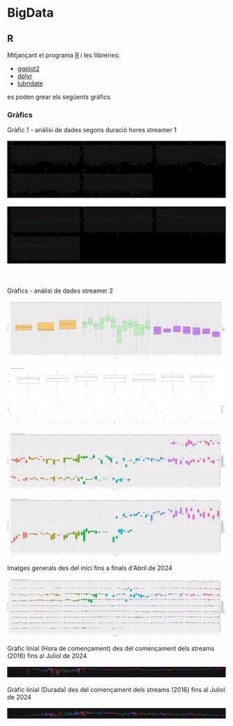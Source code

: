 # BigData

## R

Mitjançant el programa [R](https://www.r-project.org/) i les llibreries:

 * [ggplot2](https://ggplot2.tidyverse.org/)
 * [dplyr](https://dplyr.tidyverse.org/)
 * [lubridate](https://lubridate.tidyverse.org/)

es poden grear els següents gràfics

### Gràfics

Gràfic 1 - anàlisi de dades segons duració hores streamer 1
<br />
<br />
<img src="./pictures/R - Grafic punts entrevites.png" alt="R - Grafic general">
<br />
<br />
<img src="./pictures/R - Grafic punts i regressio linial tertulies The Wild Project.png" alt="R - Regressió linial tertulies">
<br />
<br />
<br />
<br />
Gràfics - anàlisi de dades streamer 2
<br />
<br />
<img src="./pictures/R - Boxplot duracio streams per mes i any.png" alt="R - Gràfic boxplot duracio streams per mes i any">
<br />
<br />
<img src="./pictures/R - Distribucio hores per dies.png" alt="R - Distribucio hores per dies">
<br />
<br />
<img src="./pictures/R - Distribucio hores per dies mesos i anys.png" alt="R - Gràfic de distribucio segons hores per dies mesos i anys">
<br />
<br />
<img src="./pictures/R - Boxplot inici streams per dia i mes.png" alt="R - Gràfic de caixa per a saber la probabilitat de quan comença el stream">
<br />
<br />
Imatges generals des del inici fins a finals d'Abril de 2024
<br />
<br />
<img src="./pictures/R - Boxplot inici streams per dia i mes (2016 - 2024).png" alt="R - Boxplot inici streams per dia i mes (2016 - 2024)">
<br />
<br />
Gràfic linial (Hora de començament) des del començament dels streams (2016) fins al Juliol de 2024
<br />
<br />
<img src="./pictures/R - Boxplot linial inici streams per dia i mes (2016 - 2024).png" alt="R - Boxplot linial inici streams per dia i mes (2016 - 2024)">
<br />
<br />
Gràfic linial (Durada) des del començament dels streams (2016) fins al Juliol de 2024
<br />
<br />
<img src="./pictures/R - Boxplot linial duracio streams per dia i mes (2016 - 2024).png" alt="R - Boxplot linial duracio streams per dia i mes (2016 - 2024).png">
<br />
<br />
